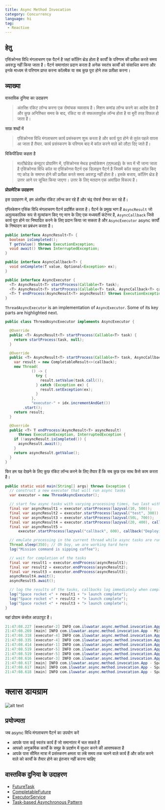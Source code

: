 ```yaml
---
title: Async Method Invocation
category: Concurrency
language: hi
tag:
 - Reactive
---
```


## हेतु

एसिंक्रोनस विधि मंगलाचरण एक पैटर्न है जहां कॉलिंग थ्रेड होता है
कार्यों के परिणाम की प्रतीक्षा करते समय अवरुद्ध नहीं किया जाता है। पैटर्न समानांतर प्रदान करता है
अनेक स्वतंत्र कार्यों को संसाधित करना और इनके माध्यम से परिणाम प्राप्त करना
कॉलबैक या सब कुछ पूरा होने तक प्रतीक्षा करना।

## व्याख्या

वास्तविक दुनिया का उदाहरण

> अंतरिक्ष रॉकेट लॉन्च करना एक रोमांचक व्यवसाय है। मिशन कमांड लॉन्च करने का आदेश देता है और
> कुछ अनिश्चित समय के बाद, रॉकेट या तो सफलतापूर्वक लॉन्च होता है या बुरी तरह विफल हो जाता है।

साफ़ शब्दों में

> एसिंक्रोनस विधि मंगलाचरण कार्य प्रसंस्करण शुरू करता है और कार्य पूरा होने से तुरंत पहले वापस आ जाता है
> तैयार. कार्य प्रसंस्करण के परिणाम बाद में कॉल करने वाले को लौटा दिए जाते हैं।

विकिपीडिया कहता है

> मल्टीथ्रेडेड कंप्यूटर प्रोग्रामिंग में, एसिंक्रोनस मेथड इनवोकेशन (एएमआई) के रूप में भी जाना जाता है
> एसिंक्रोनस विधि कॉल या एसिंक्रोनस पैटर्न एक डिज़ाइन पैटर्न है जिसमें कॉल साइट
> कॉल किए गए कोड के समाप्त होने की प्रतीक्षा करते समय अवरुद्ध नहीं होता है। इसके बजाय, कॉलिंग थ्रेड है
> उत्तर आने पर सूचित किया जाएगा। उत्तर के लिए मतदान एक अवांछित विकल्प है।

**प्रोग्रामेटिक उदाहरण**

इस उदाहरण में, हम अंतरिक्ष रॉकेट लॉन्च कर रहे हैं और चंद्र रोवर्स तैनात कर रहे हैं।

एप्लिकेशन एसिंक विधि मंगलाचरण पैटर्न प्रदर्शित करता है। पैटर्न के प्रमुख भाग हैं
`AsyncResult` जो अतुल्यकालिक रूप से मूल्यांकन किए गए मान के लिए एक मध्यवर्ती कंटेनर है,
`AsyncCallback` जिसे कार्य पूरा होने पर निष्पादित करने के लिए प्रदान किया जा सकता है और `AsyncExecutor`
async कार्यों के निष्पादन का प्रबंधन करता है।

```java
public interface AsyncResult<T> {
  boolean isCompleted();
  T getValue() throws ExecutionException;
  void await() throws InterruptedException;
}
```

```java
public interface AsyncCallback<T> {
  void onComplete(T value, Optional<Exception> ex);
}
```

```java
public interface AsyncExecutor {
  <T> AsyncResult<T> startProcess(Callable<T> task);
  <T> AsyncResult<T> startProcess(Callable<T> task, AsyncCallback<T> callback);
  <T> T endProcess(AsyncResult<T> asyncResult) throws ExecutionException, InterruptedException;
}
```

`ThreadAsyncExecutor` is an implementation of `AsyncExecutor`. Some of its key parts are highlighted
next.

```java
public class ThreadAsyncExecutor implements AsyncExecutor {

  @Override
  public <T> AsyncResult<T> startProcess(Callable<T> task) {
    return startProcess(task, null);
  }

  @Override
  public <T> AsyncResult<T> startProcess(Callable<T> task, AsyncCallback<T> callback) {
    var result = new CompletableResult<>(callback);
    new Thread(
            () -> {
              try {
                result.setValue(task.call());
              } catch (Exception ex) {
                result.setException(ex);
              }
            },
            "executor-" + idx.incrementAndGet())
        .start();
    return result;
  }

  @Override
  public <T> T endProcess(AsyncResult<T> asyncResult)
      throws ExecutionException, InterruptedException {
    if (!asyncResult.isCompleted()) {
      asyncResult.await();
    }
    return asyncResult.getValue();
  }
}
```

फिर हम यह देखने के लिए कुछ रॉकेट लॉन्च करने के लिए तैयार हैं कि सब कुछ एक साथ कैसे काम करता है।

```java
public static void main(String[] args) throws Exception {
  // construct a new executor that will run async tasks
  var executor = new ThreadAsyncExecutor();

  // start few async tasks with varying processing times, two last with callback handlers
  final var asyncResult1 = executor.startProcess(lazyval(10, 500));
  final var asyncResult2 = executor.startProcess(lazyval("test", 300));
  final var asyncResult3 = executor.startProcess(lazyval(50L, 700));
  final var asyncResult4 = executor.startProcess(lazyval(20, 400), callback("Deploying lunar rover"));
  final var asyncResult5 =
      executor.startProcess(lazyval("callback", 600), callback("Deploying lunar rover"));

  // emulate processing in the current thread while async tasks are running in their own threads
  Thread.sleep(350); // Oh boy, we are working hard here
  log("Mission command is sipping coffee");

  // wait for completion of the tasks
  final var result1 = executor.endProcess(asyncResult1);
  final var result2 = executor.endProcess(asyncResult2);
  final var result3 = executor.endProcess(asyncResult3);
  asyncResult4.await();
  asyncResult5.await();

  // log the results of the tasks, callbacks log immediately when complete
  log("Space rocket <" + result1 + "> launch complete");
  log("Space rocket <" + result2 + "> launch complete");
  log("Space rocket <" + result3 + "> launch complete");
}
```

यहां प्रोग्राम कंसोल आउटपुट है।

```java
21:47:08.227 [executor-2] INFO com.iluwatar.async.method.invocation.App - Space rocket <test> launched successfully
21:47:08.269 [main] INFO com.iluwatar.async.method.invocation.App - Mission command is sipping coffee
21:47:08.318 [executor-4] INFO com.iluwatar.async.method.invocation.App - Space rocket <20> launched successfully
21:47:08.335 [executor-4] INFO com.iluwatar.async.method.invocation.App - Deploying lunar rover <20>
21:47:08.414 [executor-1] INFO com.iluwatar.async.method.invocation.App - Space rocket <10> launched successfully
21:47:08.519 [executor-5] INFO com.iluwatar.async.method.invocation.App - Space rocket <callback> launched successfully
21:47:08.519 [executor-5] INFO com.iluwatar.async.method.invocation.App - Deploying lunar rover <callback>
21:47:08.616 [executor-3] INFO com.iluwatar.async.method.invocation.App - Space rocket <50> launched successfully
21:47:08.617 [main] INFO com.iluwatar.async.method.invocation.App - Space rocket <10> launch complete
21:47:08.617 [main] INFO com.iluwatar.async.method.invocation.App - Space rocket <test> launch complete
21:47:08.618 [main] INFO com.iluwatar.async.method.invocation.App - Space rocket <50> launch complete
```

# क्लास डायग्राम

![alt text](../../../async-method-invocation/etc/async-method-invocation.png "Async Method Invocation")

## प्रयोज्यता

जब async विधि मंगलाचरण पैटर्न का उपयोग करें

* आपके पास कई स्वतंत्र कार्य हैं जो समानांतर में चल सकते हैं
* आपको अनुक्रमिक कार्यों के समूह के प्रदर्शन में सुधार करने की आवश्यकता है
* आपके पास सीमित मात्रा में प्रसंस्करण क्षमता या लंबे समय तक चलने वाले कार्य हैं और कॉल करने वाले को कार्यों के तैयार
  होने का इंतजार नहीं करना चाहिए

## वास्तविक दुनिया के उदाहरण

* [FutureTask](http://docs.oracle.com/javase/8/docs/api/java/util/concurrent/FutureTask.html)
* [CompletableFuture](https://docs.oracle.com/javase/8/docs/api/java/util/concurrent/CompletableFuture.html)
* [ExecutorService](http://docs.oracle.com/javase/8/docs/api/java/util/concurrent/ExecutorService.html)
* [Task-based Asynchronous Pattern](https://msdn.microsoft.com/en-us/library/hh873175.aspx)
